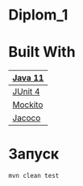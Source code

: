 # Diplom_1

# Built With

| [Java 11](https://www.java.com/ru/)                      |
|----------------------------------------------------------|
| [JUnit 4](https://junit.org/junit4/)                     |
| [Mockito](https://site.mockito.org/)                 |
| [Jacoco](https://www.jacoco.org/jacoco/) |


# Запуск

```bash
mvn clean test
```